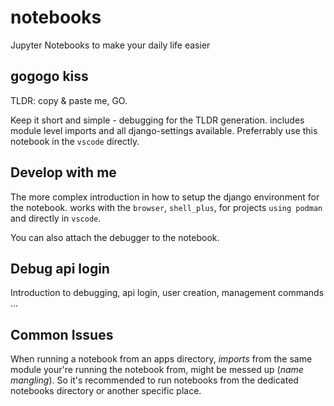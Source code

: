 # notebooks

Jupyter Notebooks to make your daily life easier


## gogogo kiss

TLDR: copy & paste me, GO.

Keep it short and simple - debugging for the TLDR generation.
includes module level imports and all django-settings available.
Preferrably use this notebook in the `vscode` directly.


## Develop with me

The more complex introduction in how to setup the django environment for the notebook.
works with the `browser`, `shell_plus`, for projects `using podman` and directly in `vscode`.

You can also attach the debugger to the notebook.


## Debug api login

Introduction to debugging, api login, user creation, management commands ...


## Common Issues

When running a notebook from an apps directory, *imports* from the same
module your're running the notebook from, might be messed up (_name mangling_).
So it's recommended to run notebooks from the dedicated notebooks directory or another specific place.

